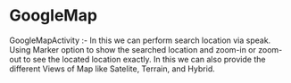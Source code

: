 # GoogleMap
GoogleMapActivity :- In this we can perform search location via speak. Using Marker option to show the searched location and zoom-in or zoom-out to see  the located location exactly. In this we can also provide the different  Views of Map like Satelite, Terrain, and Hybrid.
